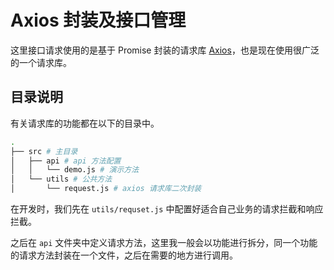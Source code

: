 # Axios 封装及接口管理

这里接口请求使用的是基于 Promise 封装的请求库 [Axios](https://axios-http.com/zh/)，也是现在使用很广泛的一个请求库。

## 目录说明

有关请求库的功能都在以下的目录中。

```sh
.
├── src # 主目录
│   ├── api # api 方法配置
│   │   └── demo.js # 演示方法
│   └── utils # 公共方法
│       └── request.js # axios 请求库二次封装
```

在开发时，我们先在 `utils/requset.js` 中配置好适合自己业务的请求拦截和响应拦截。

之后在 `api` 文件夹中定义请求方法，这里我一般会以功能进行拆分，同一个功能的请求方法封装在一个文件，之后在需要的地方进行调用。